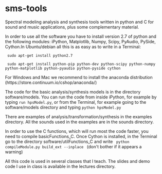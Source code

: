 sms-tools
=========

<p>Spectral modeling analysis and synthesis tools written in python and C for sound and music applications, plus some complementary material.</p>

<p> In order to use all the software you have to install version 2.7 of python and the following modules: iPython, Matplotlib, Numpy, Scipy, PyAudio, PySide, Cython.In Ubuntu/debian all this is as easy as to write in a Terminal:

<p> <code> sudo apt-get install python2.7 </code></p>
<p> <code> sudo apt-get install python-pip python-dev python-scipy python-numpy python-matplotlib python-pyaudio python-pyside cython </code></p>

<p>For Windows and Mac we recommend to install the anaconda distribution (https://store.continuum.io/cshop/anaconda/)</p>

<p>The code for the basic analysis/synthesis models is in the directory software/models. You can run the code from inside iPython, for example by typing <code>run hpsModel.py</code>, or from the Terminal, for example going to the software/models directory and typing <code>python hpsModel.py</code> </p>

<p>There are examples of analysis/transformation/synthesis in the examples directory. All the sounds used in the examples are in the sounds directory.</p>

<p>In order to use the C functions, which will run most the code faster, you need to compile basicFunctions_C. Once Cython is installed, in the Terminal go to the directory software/utilFunctions_C and write <code> python compileModule.py build_ext --inplace </code> (don't bother if it appears a warning) </p>

<p>All this code is used in several classes that I teach. The slides and demo code I use in class is available in the lectures directory.</p>






